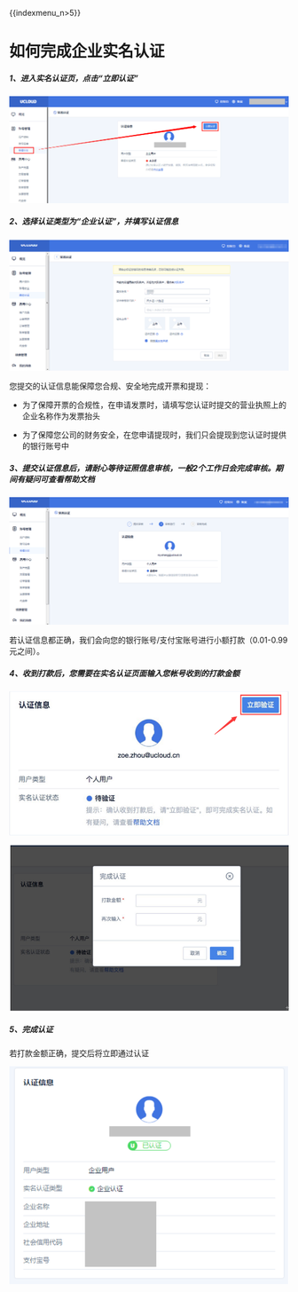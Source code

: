 {{indexmenu_n>5}}

# 如何完成企业实名认证

##### 1、进入实名认证页，点击“立即认证”

![](/images/step1.png)

##### 2、选择认证类型为“企业认证”，并填写认证信息

![](/images/step2.png)

您提交的认证信息能保障您合规、安全地完成开票和提现：

  - 为了保障开票的合规性，在申请发票时，请填写您认证时提交的营业执照上的企业名称作为发票抬头



  - 为了保障您公司的财务安全，在您申请提现时，我们只会提现到您认证时提供的银行账号中

##### 3、提交认证信息后，请耐心等待证照信息审核，一般2个工作日会完成审核。期间有疑问可查看帮助文档

![](/images/等待审核.png)

若认证信息都正确，我们会向您的银行账号/支付宝账号进行小额打款（0.01-0.99元之间）。

##### 4、收到打款后，您需要在实名认证页面输入您帐号收到的打款金额

![](/images/step3.png)

![](/images/打款.png)

##### 5、完成认证

若打款金额正确，提交后将立即通过认证

![](/images/5.png)
